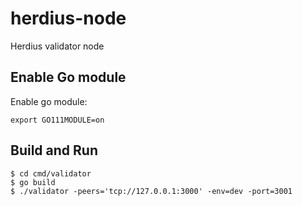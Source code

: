 # herdius-node
Herdius validator node

## Enable Go module

Enable go module:

```
export GO111MODULE=on
```

## Build and Run

```
$ cd cmd/validator
$ go build
$ ./validator -peers='tcp://127.0.0.1:3000' -env=dev -port=3001
```
